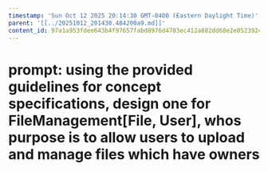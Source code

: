 ```yaml
---
timestamp: 'Sun Oct 12 2025 20:14:30 GMT-0400 (Eastern Daylight Time)'
parent: '[[../20251012_201430.484200a9.md]]'
content_id: 97a1a953fdee643b4f97657fabd8976d4703ec412a882dd68e2e052392c97def
---
```


# prompt: using the provided guidelines for concept specifications, design one for FileManagement\[File, User], whos purpose is to allow users to upload and manage files which have owners
